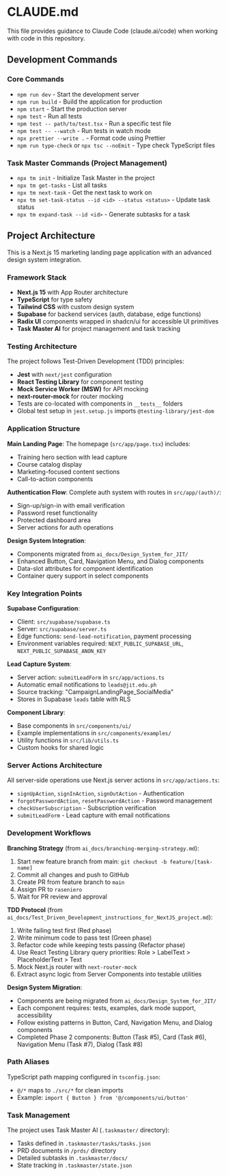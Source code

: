 # CLAUDE.md

This file provides guidance to Claude Code (claude.ai/code) when working with code in this repository.

## Development Commands

### Core Commands
- `npm run dev` - Start the development server
- `npm run build` - Build the application for production  
- `npm start` - Start the production server
- `npm test` - Run all tests
- `npm test -- path/to/test.tsx` - Run a specific test file
- `npm test -- --watch` - Run tests in watch mode
- `npx prettier --write .` - Format code using Prettier
- `npm run type-check` or `npx tsc --noEmit` - Type check TypeScript files

### Task Master Commands (Project Management)
- `npx tm init` - Initialize Task Master in the project
- `npx tm get-tasks` - List all tasks
- `npx tm next-task` - Get the next task to work on
- `npx tm set-task-status --id <id> --status <status>` - Update task status
- `npx tm expand-task --id <id>` - Generate subtasks for a task

## Project Architecture

This is a Next.js 15 marketing landing page application with an advanced design system integration.

### Framework Stack
- **Next.js 15** with App Router architecture
- **TypeScript** for type safety
- **Tailwind CSS** with custom design system
- **Supabase** for backend services (auth, database, edge functions)
- **Radix UI** components wrapped in shadcn/ui for accessible UI primitives
- **Task Master AI** for project management and task tracking

### Testing Architecture

The project follows Test-Driven Development (TDD) principles:

- **Jest** with `next/jest` configuration
- **React Testing Library** for component testing
- **Mock Service Worker (MSW)** for API mocking
- **next-router-mock** for router mocking
- Tests are co-located with components in `__tests__` folders
- Global test setup in `jest.setup.js` imports `@testing-library/jest-dom`

### Application Structure

**Main Landing Page**: The homepage (`src/app/page.tsx`) includes:
- Training hero section with lead capture
- Course catalog display
- Marketing-focused content sections
- Call-to-action components

**Authentication Flow**: Complete auth system with routes in `src/app/(auth)/`:
- Sign-up/sign-in with email verification
- Password reset functionality
- Protected dashboard area
- Server actions for auth operations

**Design System Integration**: 
- Components migrated from `ai_docs/Design_System_for_JIT/`
- Enhanced Button, Card, Navigation Menu, and Dialog components
- Data-slot attributes for component identification
- Container query support in select components

### Key Integration Points

**Supabase Configuration**:
- Client: `src/supabase/supabase.ts`
- Server: `src/supabase/server.ts`
- Edge functions: `send-lead-notification`, payment processing
- Environment variables required: `NEXT_PUBLIC_SUPABASE_URL`, `NEXT_PUBLIC_SUPABASE_ANON_KEY`

**Lead Capture System**: 
- Server action: `submitLeadForm` in `src/app/actions.ts`
- Automatic email notifications to `leads@jit.edu.ph`
- Source tracking: "CampaignLandingPage_SocialMedia"
- Stores in Supabase `leads` table with RLS

**Component Library**:
- Base components in `src/components/ui/`
- Example implementations in `src/components/examples/`
- Utility functions in `src/lib/utils.ts`
- Custom hooks for shared logic

### Server Actions Architecture

All server-side operations use Next.js server actions in `src/app/actions.ts`:
- `signUpAction`, `signInAction`, `signOutAction` - Authentication
- `forgotPasswordAction`, `resetPasswordAction` - Password management
- `checkUserSubscription` - Subscription verification
- `submitLeadForm` - Lead capture with email notifications

### Development Workflows

**Branching Strategy** (from `ai_docs/branching-merging-strategy.md`):
1. Start new feature branch from main: `git checkout -b feature/[task-name]`
2. Commit all changes and push to GitHub
3. Create PR from feature branch to `main`
4. Assign PR to `raseniero`
5. Wait for PR review and approval

**TDD Protocol** (from `ai_docs/Test_Driven_Development_instructions_for_NextJS_project.md`):
1. Write failing test first (Red phase)
2. Write minimum code to pass test (Green phase)
3. Refactor code while keeping tests passing (Refactor phase)
4. Use React Testing Library query priorities: Role > LabelText > PlaceholderText > Text
5. Mock Next.js router with `next-router-mock`
6. Extract async logic from Server Components into testable utilities

**Design System Migration**:
- Components are being migrated from `ai_docs/Design_System_for_JIT/`
- Each component requires: tests, examples, dark mode support, accessibility
- Follow existing patterns in Button, Card, Navigation Menu, and Dialog components
- Completed Phase 2 components: Button (Task #5), Card (Task #6), Navigation Menu (Task #7), Dialog (Task #8)

### Path Aliases

TypeScript path mapping configured in `tsconfig.json`:
- `@/*` maps to `./src/*` for clean imports
- Example: `import { Button } from '@/components/ui/button'`

### Task Management

The project uses Task Master AI (`.taskmaster/` directory):
- Tasks defined in `.taskmaster/tasks/tasks.json`
- PRD documents in `/prds/` directory
- Detailed subtasks in `.taskmaster/docs/`
- State tracking in `.taskmaster/state.json`